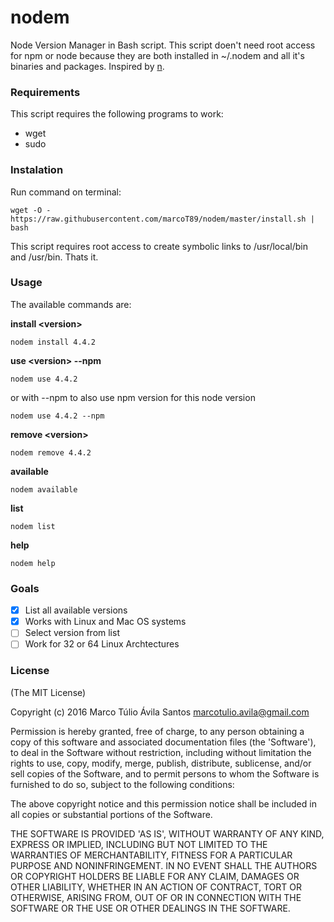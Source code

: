 # nodem
Node Version Manager in Bash script. This script doen't need root access for npm or node because they are both installed in ~/.nodem and all it's binaries and packages. Inspired by [n](https://github.com/tj/n/).

### Requirements
This script requires the following programs to work:
 - wget
 - sudo

### Instalation
Run command on terminal:

```
wget -O - https://raw.githubusercontent.com/marcoT89/nodem/master/install.sh | bash
```
This script requires root access to create symbolic links to /usr/local/bin and /usr/bin. Thats it.

### Usage
The available commands are:

**install \<version\>**

```shell
nodem install 4.4.2
```

**use \<version\> --npm**

```shell
nodem use 4.4.2
```

or with --npm to also use npm version for this node version

```shell
nodem use 4.4.2 --npm
```

**remove \<version\>**

```shell
nodem remove 4.4.2
```

**available**

```shell
nodem available
```

**list**

```shell
nodem list
```

**help**

```shell
nodem help
```


### Goals
- [x] List all available versions
- [x] Works with Linux and Mac OS systems
- [ ] Select version from list
- [ ] Work for 32 or 64 Linux Archtectures

### License
(The MIT License)

Copyright (c) 2016 Marco Túlio Ávila Santos <marcotulio.avila@gmail.com>

Permission is hereby granted, free of charge, to any person obtaining a copy of this software and associated documentation files (the 'Software'), to deal in the Software without restriction, including without limitation the rights to use, copy, modify, merge, publish, distribute, sublicense, and/or sell copies of the Software, and to permit persons to whom the Software is furnished to do so, subject to the following conditions:

The above copyright notice and this permission notice shall be included in all copies or substantial portions of the Software.

THE SOFTWARE IS PROVIDED 'AS IS', WITHOUT WARRANTY OF ANY KIND, EXPRESS OR IMPLIED, INCLUDING BUT NOT LIMITED TO THE WARRANTIES OF MERCHANTABILITY, FITNESS FOR A PARTICULAR PURPOSE AND NONINFRINGEMENT. IN NO EVENT SHALL THE AUTHORS OR COPYRIGHT HOLDERS BE LIABLE FOR ANY CLAIM, DAMAGES OR OTHER LIABILITY, WHETHER IN AN ACTION OF CONTRACT, TORT OR OTHERWISE, ARISING FROM, OUT OF OR IN CONNECTION WITH THE SOFTWARE OR THE USE OR OTHER DEALINGS IN THE SOFTWARE.
